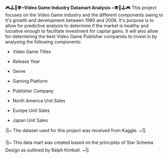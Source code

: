🎮🕹️🤖👽**~Video Game Industry Datamart Analysis ~**👽🤖🕹️🎮
This project focuses on the Video Game industry and the different components owing to it's growth and development between 1980 and 2008. It's purpose is to allow for predictive analysis to determine if the market is healthy and lucrative enough to facilitate investment for capital gains. It will also allow for determining the best Video Game Publisher companies to invest in by analysing the following components:

- Video Game Titles

- Release Year

- Genre

- Gaming Platform

- Publisher Company

- North America Unit Sales

- Europe Unit Sales

- Japan Unit Sales

🗒️~ The dataset used for this project was received from Kaggle. ~🗒️

🗒️~ This data mart was created based on the principles of Star Schema Design as outlined by Ralph Kimball. ~🗒️